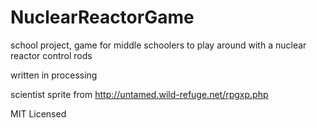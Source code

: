 NuclearReactorGame
==================

school project, game for middle schoolers to play around with a nuclear reactor control rods

written in processing

scientist sprite from http://untamed.wild-refuge.net/rpgxp.php

MIT Licensed
